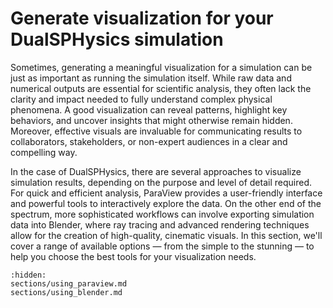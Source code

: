 # Generate visualization for your DualSPHysics simulation

Sometimes, generating a meaningful visualization for a simulation can be just as
important as running the simulation itself. While raw data and numerical outputs
are essential for scientific analysis, they often lack the clarity and impact
needed to fully understand complex physical phenomena. A good visualization can
reveal patterns, highlight key behaviors, and uncover insights that might otherwise
remain hidden. Moreover, effective visuals are invaluable for communicating
results to collaborators, stakeholders, or non-expert audiences in a clear and
compelling way.

In the case of DualSPHysics, there are several approaches to visualize simulation
results, depending on the purpose and level of detail required. For quick and
efficient analysis, ParaView provides a user-friendly interface and powerful
tools to interactively explore the data. On the other end of the spectrum, more
sophisticated workflows can involve exporting simulation data into Blender, where
ray tracing and advanced rendering techniques allow for the creation of
high-quality, cinematic visuals. In this section, we'll cover a range of
available options — from the simple to the stunning — to help you choose the
best tools for your visualization needs.

```{toctree}
:hidden:
sections/using_paraview.md
sections/using_blender.md
```
